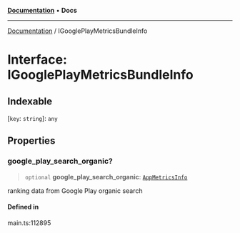 [**Documentation**](../README.md) • **Docs**

***

[Documentation](../globals.md) / IGooglePlayMetricsBundleInfo

# Interface: IGooglePlayMetricsBundleInfo

## Indexable

 \[`key`: `string`\]: `any`

## Properties

### google\_play\_search\_organic?

> `optional` **google\_play\_search\_organic**: [`AppMetricsInfo`](../classes/AppMetricsInfo.md)

ranking data from Google Play organic search

#### Defined in

main.ts:112895
